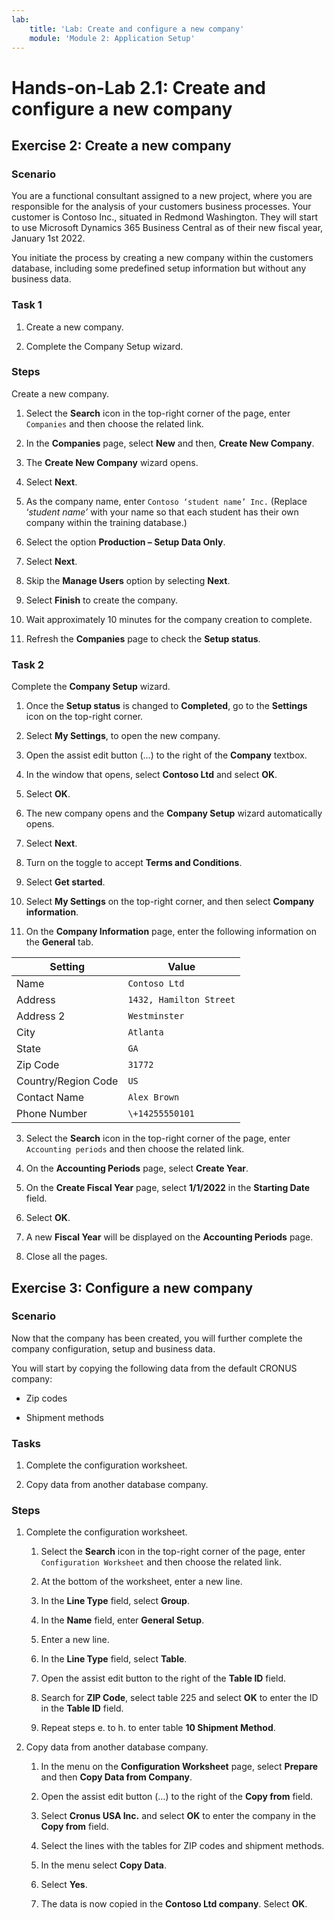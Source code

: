 ```yaml
---
lab:
    title: 'Lab: Create and configure a new company'
    module: 'Module 2: Application Setup'
---
```


Hands-on-Lab 2.1: Create and configure a new company
====================================================

Exercise 2: Create a new company
--------------------------------

### Scenario

You are a functional consultant assigned to a new project, where you are
responsible for the analysis of your customers business processes. Your customer
is Contoso Inc., situated in Redmond Washington. They will start to use
Microsoft Dynamics 365 Business Central as of their new fiscal year, January 1st
2022.

You initiate the process by creating a new company within the customers
database, including some predefined setup information but without any business
data.

### Task 1

1.  Create a new company.

2.  Complete the Company Setup wizard.

### Steps

Create a new company.

1.  Select the **Search** icon in the top-right corner of the page,
        enter `Companies` and then choose the related link.

2.  In the **Companies** page, select **New** and then, **Create New
        Company**.

3.  The **Create New Company** wizard opens.

4.  Select **Next**.

5.  As the company name, enter `Contoso ‘student name’ Inc.` (Replace
        ‘*student name’* with your name so that each student has their own company
        within the training database.)

6.  Select the option **Production – Setup Data Only**.

7.  Select **Next**.

8.  Skip the **Manage Users** option by selecting **Next**.

9.  Select **Finish** to create the company.

10. Wait approximately 10 minutes for the company creation to complete.

11. Refresh the **Companies** page to check the **Setup status**.

### Task 2

Complete the **Company Setup** wizard.

1.  Once the **Setup status** is changed to **Completed**, go to the
        **Settings** icon on the top-right corner.

2.  Select **My Settings**, to open the new company.

3.  Open the assist edit button (…) to the right of the **Company** textbox.

4.  In the window that opens, select **Contoso Ltd** and select **OK**.

5.  Select **OK**.

6.  The new company opens and the **Company Setup** wizard automatically
        opens.

7.  Select **Next**.

8.  Turn on the toggle to accept **Terms and Conditions**.

9.  Select **Get started**.

10. Select **My Settings** on the top-right corner, and then select
        **Company information**.

11. On the **Company Information** page, enter the following information on
        the **General** tab.

| Setting             | Value                   |
|---------------------|-------------------------|
| Name                | `Contoso Ltd`           |
| Address             | `1432, Hamilton Street` |
| Address 2           | `Westminster`           |
| City                | `Atlanta`               |
| State               | `GA`                    |
| Zip Code            | `31772`                 |
| Country/Region Code | `US`                    |
| Contact Name        | `Alex Brown`            |
| Phone Number        | `\+14255550101`         |

3.  Select the **Search** icon in the top-right corner of the page, enter
    `Accounting periods` and then choose the related link.

4.  On the **Accounting Periods** page, select **Create Year**.

5.  On the **Create Fiscal Year** page, select **1/1/2022** in the **Starting
    Date** field.

6.  Select **OK**.

7.  A new **Fiscal Year** will be displayed on the **Accounting Periods** page.

8.  Close all the pages.


Exercise 3: Configure a new company
-----------------------------------

### Scenario

Now that the company has been created, you will further complete the company
configuration, setup and business data.

You will start by copying the following data from the default CRONUS company:

-   Zip codes

-   Shipment methods

### Tasks

1.  Complete the configuration worksheet.

2.  Copy data from another database company.

### Steps

1.  Complete the configuration worksheet.

    1.  Select the **Search** icon in the top-right corner of the page,
        enter `Configuration Worksheet` and then choose the related link.

    2.  At the bottom of the worksheet, enter a new line.

    3.  In the **Line Type** field, select **Group**.

    4.  In the **Name** field, enter **General Setup**.

    5.  Enter a new line.

    6.  In the **Line Type** field, select **Table**.

    7.  Open the assist edit button to the right of the **Table ID** field.

    8.  Search for **ZIP Code**, select table 225 and select **OK** to enter the
        ID in the **Table ID** field.

    9.  Repeat steps e. to h. to enter table **10 Shipment Method**.

2.  Copy data from another database company.

    1.  In the menu on the **Configuration Worksheet** page, select **Prepare**
        and then **Copy Data from Company**.

    2.  Open the assist edit button (…) to the right of the **Copy from** field.

    3.  Select **Cronus USA Inc.** and select **OK** to enter the company in the
        **Copy from** field.

    4.  Select the lines with the tables for ZIP codes and shipment methods.

    5.  In the menu select **Copy Data**.

    6.  Select **Yes**.

    7.  The data is now copied in the **Contoso Ltd company**. Select **OK**.
